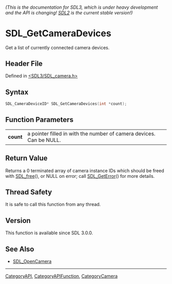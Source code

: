 ###### (This is the documentation for SDL3, which is under heavy development and the API is changing! [SDL2](https://wiki.libsdl.org/SDL2/) is the current stable version!)
# SDL_GetCameraDevices

Get a list of currently connected camera devices.

## Header File

Defined in [<SDL3/SDL_camera.h>](https://github.com/libsdl-org/SDL/blob/main/include/SDL3/SDL_camera.h)

## Syntax

```c
SDL_CameraDeviceID* SDL_GetCameraDevices(int *count);
```

## Function Parameters

|               |                                                                     |
| ------------- | ------------------------------------------------------------------- |
| **count**     | a pointer filled in with the number of camera devices. Can be NULL. |

## Return Value

Returns a 0 terminated array of camera instance IDs which should be freed
with [SDL_free](SDL_free)(), or NULL on error; call
[SDL_GetError](SDL_GetError)() for more details.

## Thread Safety

It is safe to call this function from any thread.

## Version

This function is available since SDL 3.0.0.

## See Also

- [SDL_OpenCamera](SDL_OpenCamera)

----
[CategoryAPI](CategoryAPI), [CategoryAPIFunction](CategoryAPIFunction), [CategoryCamera](CategoryCamera)

